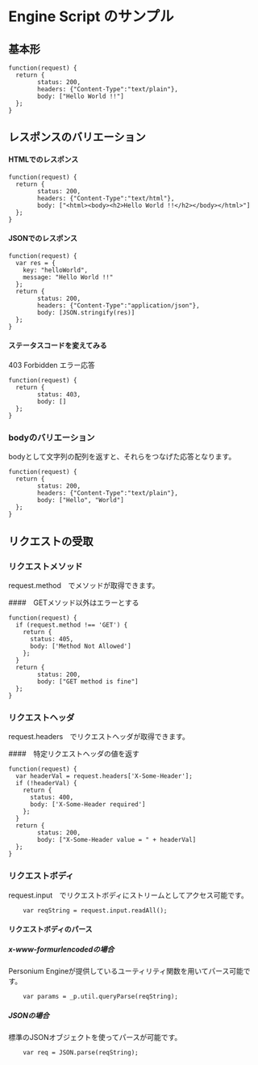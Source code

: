 # Engine Script のサンプル

## 基本形

```
function(request) {
  return {
        status: 200,
        headers: {"Content-Type":"text/plain"},
        body: ["Hello World !!"]
  };
}
```

## レスポンスのバリエーション

#### HTMLでのレスポンス

```
function(request) {
  return {
        status: 200,
        headers: {"Content-Type":"text/html"},
        body: ["<html><body><h2>Hello World !!</h2></body></html>"]
  };
}
```

#### JSONでのレスポンス

```
function(request) {
  var res = { 
    key: "helloWorld",
    message: "Hello World !!"
  }; 
  return {
        status: 200,
        headers: {"Content-Type":"application/json"},
        body: [JSON.stringify(res)]
  };
}
```

#### ステータスコードを変えてみる

403 Forbidden エラー応答

```
function(request) {
  return {
        status: 403,
        body: []
  };
}
```

### bodyのバリエーション

bodyとして文字列の配列を返すと、それらをつなげた応答となります。

```
function(request) {
  return {
        status: 200,
        headers: {"Content-Type":"text/plain"},
        body: ["Hello", "World"]
  };
}
```


## リクエストの受取

### リクエストメソッド

request.method　でメソッドが取得できます。

####　GETメソッド以外はエラーとする

```
function(request) {
  if (request.method !== 'GET') {
    return {
      status: 405,
      body: ['Method Not Allowed']
    };
  }
  return {
        status: 200,
        body: ["GET method is fine"]
  };
}
```

### リクエストヘッダ

request.headers　でリクエストヘッダが取得できます。

####　特定リクエストヘッダの値を返す

```
function(request) {
  var headerVal = request.headers['X-Some-Header'];
  if (!headerVal) {
    return {
      status: 400,
      body: ['X-Some-Header required']
    };
  }
  return {
        status: 200,
        body: ["X-Some-Header value = " + headerVal]
  };
}
```

### リクエストボディ

request.input　でリクエストボディにストリームとしてアクセス可能です。

```
    var reqString = request.input.readAll();
```

#### リクエストボディのパース

##### x-www-formurlencodedの場合

Personium Engineが提供しているユーティリティ関数を用いてパース可能です。

```
    var params = _p.util.queryParse(reqString);
```

##### JSONの場合

標準のJSONオブジェクトを使ってパースが可能です。

```
    var req = JSON.parse(reqString);
```
